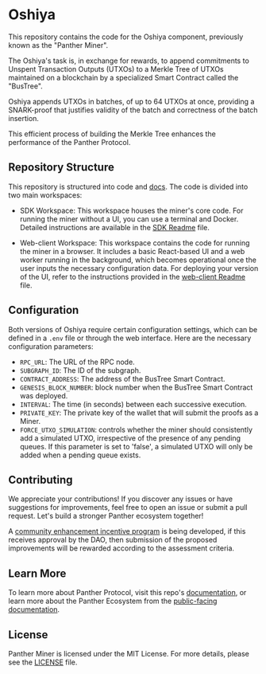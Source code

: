 # Oshiya

This repository contains the code for the Oshiya component, previously known as
the "Panther Miner".

The Oshiya's task is, in exchange for rewards, to append commitments to Unspent
Transaction Outputs (UTXOs) to a Merkle Tree of UTXOs maintained on a blockchain
by a specialized Smart Contract called the "BusTree".

Oshiya appends UTXOs in batches, of up to 64 UTXOs at once, providing a SNARK-proof
that justifies validity of the batch and correctness of the batch insertion.

This efficient process of building the Merkle Tree enhances the performance of
the Panther Protocol.

## Repository Structure

This repository is structured into code and [docs](docs/1_Introduction.md). The code is divided into two main workspaces: 

- SDK Workspace: This workspace houses the miner's core code. For running the miner without a UI, you can use a terminal and Docker. Detailed instructions are available in the [SDK Readme](sdk/README.md) file.

- Web-client Workspace: This workspace contains the code for running the miner in a browser. It includes a basic React-based UI and a web worker running in the background, which becomes operational once the user inputs the necessary configuration data. For deploying your version of the UI, refer to the instructions provided in the [web-client Readme](web-client/README.md) file.


## Configuration

Both versions of Oshiya require certain configuration settings, which can be defined in a `.env` file or through the web interface. Here are the necessary configuration parameters:

-   `RPC_URL`: The URL of the RPC node.
-   `SUBGRAPH_ID`: The ID of the subgraph.
-   `CONTRACT_ADDRESS`: The address of the BusTree Smart Contract.
-   `GENESIS_BLOCK_NUMBER`: block number when the BusTree Smart Contract was deployed.
-   `INTERVAL`: The time (in seconds) between each successive execution.
-   `PRIVATE_KEY`: The private key of the wallet that will submit the proofs as a Miner.
-   `FORCE_UTXO_SIMULATION`: controls whether the miner should consistently add a simulated UTXO, irrespective of the presence of any pending queues. If this parameter is set to 'false', a simulated UTXO will only be added when a pending queue exists.

## Contributing

We appreciate your contributions! If you discover any issues or have suggestions for improvements, feel free to open an issue or submit a pull request. Let's build a stronger Panther ecosystem together!

A [community enhancement incentive program](docs/6_CommunityEnhancement.md) is being developed, if this receives approval by the DAO, then submission of the proposed improvements will be rewarded according to the assessment criteria.

## Learn More

To learn more about Panther Protocol, visit this repo's [documentation](/docs/Introduction.md), or learn more about the Panther Ecosystem from the [public-facing documentation](https://docs.pantherprotocol.io/docs).

## License

Panther Miner is licensed under the MIT License. For more details, please see the [LICENSE](/LICENSE) file.
